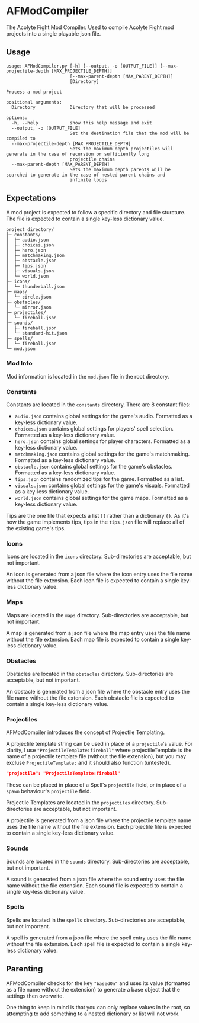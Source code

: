 # AFModCompiler
The Acolyte Fight Mod Compiler. Used to compile Acolyte Fight mod projects into a single playable json file.

## Usage
```
usage: AFModCompiler.py [-h] [--output, -o [OUTPUT_FILE]] [--max-projectile-depth [MAX_PROJECTILE_DEPTH]]
                        [--max-parent-depth [MAX_PARENT_DEPTH]]
                        [Directory]

Process a mod project

positional arguments:
  Directory             Directory that will be processed

options:
  -h, --help            show this help message and exit
  --output, -o [OUTPUT_FILE]
                        Set the destination file that the mod will be compiled to
  --max-projectile-depth [MAX_PROJECTILE_DEPTH]
                        Sets the maximum depth projectiles will generate in the case of recursion or sufficiently long
                        projectile chains
  --max-parent-depth [MAX_PARENT_DEPTH]
                        Sets the maximum depth parents will be searched to generate in the case of nested parent chains and
                        infinite loops
```

## Expectations

A mod project is expected to follow a specific directory and file sturcture. The file is expected to contain a single key-less dictionary value.

```
project_directory/
├─ constants/
│  ├─ audio.json
│  ├─ choices.json
│  ├─ hero.json
│  ├─ matchmaking.json
│  ├─ obstacle.json
│  ├─ tips.json
│  ├─ visuals.json
│  └─ world.json
├─ icons/
│  └─ thunderball.json
├─ maps/
│  └─ circle.json
├─ obstacles/
│  └─ mirror.json
├─ projectiles/
│  └─ fireball.json
├─ sounds/
│  ├─ fireball.json
│  └─ standard-hit.json
├─ spells/
│  └─ fireball.json
└─ mod.json
```

### Mod Info

Mod information is located in the `mod.json` file in the root directory.

### Constants

Constants are located in the `constants` directory. There are 8 constant files:

* `audio.json` contains global settings for the game's audio. Formatted as a key-less dictionary value.
* `choices.json` contains global settings for players' spell selection. Formatted as a key-less dictionary value.
* `hero.json` contains global settings for player characters. Formatted as a key-less dictionary value.
* `matchmaking.json` contains global settings for the game's matchmaking. Formatted as a key-less dictionary value.
* `obstacle.json` contains global settings for the game's obstacles. Formatted as a key-less dictionary value.
* `tips.json` contains randomized tips for the game. Formatted as a list.
* `visuals.json` contains global settings for the game's visuals. Formatted as a key-less dictionary value.
* `world.json` contains global settings for the game maps. Formatted as a key-less dictionary value.

Tips are the one file that expects a list `[]` rather than a dictionary `{}`. As it's how the game implements tips, tips in the `tips.json` file will replace all of the existing game's tips.

### Icons

Icons are located in the `icons` directory. Sub-directories are acceptable, but not important.

An icon is generated from a json file where the icon entry uses the file name without the file extension. Each icon file is expected to contain a single key-less dictionary value.

### Maps

Maps are located in the `maps` directory. Sub-directories are acceptable, but not important.

A map is generated from a json file where the map entry uses the file name without the file extension. Each map file is expected to contain a single key-less dictionary value.

### Obstacles

Obstacles are located in the `obstacles` directory. Sub-directories are acceptable, but not important.

An obstacle is generated from a json file where the obstacle entry uses the file name without the file extension. Each obstacle file is expected to contain a single key-less dictionary value.

### Projectiles

AFModCompiler introduces the concept of Projectile Templating.

A projectile template string can be used in place of a `projectile`'s value. For clarity, I use `"ProjectileTemplate:fireball"` where projectileTemplate is the name of a projectile template file (without the file extension), but you may excluse `ProjectileTemplate:` and it should also function (untested).

```json
"projectile": "ProjectileTemplate:fireball"
```

These can be placed in place of a Spell's `projectile` field, or in place of a `spawn` behaviour's `projectile` field.

Projectile Templates are located in the `projectiles` directory. Sub-directories are acceptable, but not important.

A projectile is generated from a json file where the projectile template name uses the file name without the file extension. Each projectile file is expected to contain a single key-less dictionary value.

### Sounds

Sounds are located in the `sounds` directory. Sub-directories are acceptable, but not important.

A sound is generated from a json file where the sound entry uses the file name without the file extension. Each sound file is expected to contain a single key-less dictionary value.

### Spells

Spells are located in the `spells` directory. Sub-directories are acceptable, but not important.

A spell is generated from a json file where the spell entry uses the file name without the file extension. Each spell file is expected to contain a single key-less dictionary value.

## Parenting

AFModCompiler checks for the key `"basedOn"` and uses its value (formatted as a file name without the extension) to generate a base object that the settings then overwrite.

One thing to keep in mind is that you can only replace values in the root, so attempting to add something to a nested dictionary or list will not work.
